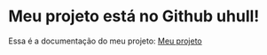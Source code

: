 # Meu projeto está no Github uhull!

Essa é a documentação do meu projeto: [Meu projeto](https://lvgalvao.github.io/estrutura_workshop/)